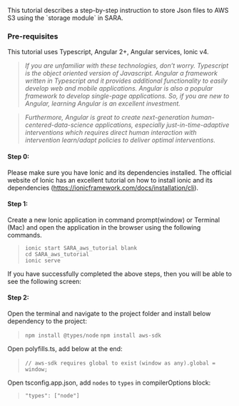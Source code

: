 <p>This tutorial describes a step-by-step instruction to store Json files to AWS S3 using the `storage
module` in SARA.</p>


### Pre-requisites
This tutorial uses Typescript, Angular 2+, Angular services, Ionic v4.

> <em> If you are unfamiliar with these technologies, don’t worry. Typescript is the object oriented version of
Javascript. Angular a framework written in Typescript and it provides additional
functionality to easily develop web and mobile applications. Angular is also a
popular framework to develop single-page applications.
So, if you are new to Angular, learning Angular is an excellent investment. 

> Furthermore, Angular is
great to create next-generation human-centered-data-science applications, especially
just-in-time-adaptive interventions which requires direct human interaction with
intervention learn/adapt policies to deliver optimal interventions.</em>


#### Step 0:
Please make sure you have Ionic and its dependencies installed. The official website 
of Ionic has an excellent tutorial on how to install ionic and its dependencies 
(https://ionicframework.com/docs/installation/cli). 

#### Step 1:
Create a new Ionic application in command prompt(window) or Terminal (Mac) and open 
the application in the browser using the following commands.

>`ionic start SARA_aws_tutorial blank`<br>
`cd SARA_aws_tutorial`<br>
`ionic serve`<br>

If you have successfully completed the above steps, then you will be able to see the following screen:



#### Step 2:
Open the terminal and navigate to the project folder and install below dependency to the project:
> `npm install @types/node`
> `npm install aws-sdk`

Open polyfills.ts, add below at the end:
> `// aws-sdk requires global to exist`
> `(window as any).global = window;`

Open tsconfig.app.json, add `nodes` to `types` in compilerOptions block:
> `"types": ["node"]`



